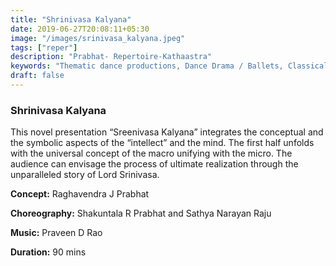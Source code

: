```yaml
---
title: "Shrinivasa Kalyana"
date: 2019-06-27T20:08:11+05:30
image: "/images/srinivasa_kalyana.jpeg"
tags: ["reper"]
description: "Prabhat- Repertoire-Kathaastra"
keywords: "Thematic dance productions, Dance Drama / Ballets, Classical dance sequences."
draft: false
---
```


### Shrinivasa Kalyana

This novel presentation “Sreenivasa Kalyana” integrates the conceptual and the symbolic aspects of the “intellect” and the mind. The first half unfolds with the universal concept of the macro unifying with the micro. The audience can envisage the process of ultimate realization through the unparalleled story of Lord Srinivasa.

**Concept:** Raghavendra J Prabhat

**Choreography:** Shakuntala R Prabhat and Sathya Narayan Raju

**Music:** Praveen D Rao

**Duration:** 90 mins
